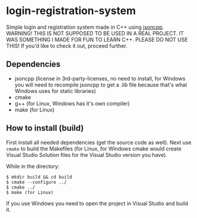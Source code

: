 # login-registration-system
Simple login and registration system made in C++ using [jsoncpp](https://github.com/open-source-parsers/jsoncpp). WARNING! THIS IS NOT SUPPOSED TO BE USED IN A REAL PROJECT. IT WAS SOMETHING I MADE FOR FUN TO LEARN C++. PLEASE DO NOT USE THIS! If you'd like to check it out, proceed further.

## Dependencies
- jsoncpp (license in 3rd-party-licenses, no need to install, for Windows you will need to recompile jsoncpp to get a .lib file because that's what Windows uses for static libraries)
- cmake
- g++ (for Linux, Windows has it's own compiler)
- make (for Linux)

## How to install (build)
First install all needed dependencies (get the source code as well). Next use `cmake` to build the Makefiles (for Linux, for Windows cmake would create Visual Studio Solution files for the Visual Studio version you have).

While in the directory:
```
$ mkdir build && cd build
$ cmake --configure ../
$ cmake ../
$ make (for Linux)
```

If you use Windows you need to open the project in Visual Studio and build it.